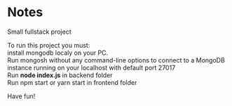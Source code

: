 # Notes
Small fullstack project

To run this project you must:<br>
install mongodb localy on your PC.<br>
Run mongosh without any command-line options to connect to a MongoDB instance running on your localhost with default port 27017<br>
Run <b>node index.js</b> in backend folder<br>
Run npm start or yarn start in frontend folder<br>

Have fun! 
